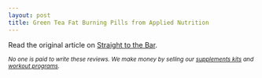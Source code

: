 ```yaml
---
layout: post
title: Green Tea Fat Burning Pills from Applied Nutrition
---
```

Read the original article on [Straight to the Bar][].

<p><small><em>No one is paid to write these reviews. We make money by selling our <a href="https://renaissance-fitness-inc.myshopify.com/collections/supplement-kits">supplements kits</a> and <a href="https://renaissance-fitness-inc.myshopify.com/collections/online-coaching">workout programs</a>.</em></small></p>

[Straight to the Bar]: http://straighttothebar.com/articles/2012/12/green_tea_fat_burning_pills_from_applied_nutrition/


